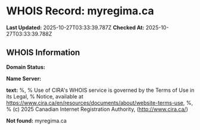 # WHOIS Record: myregima.ca

**Last Updated:** 2025-10-27T03:33:39.787Z
**Checked At:** 2025-10-27T03:33:39.788Z

## WHOIS Information

**Domain Status:** 

**Name Server:** 

**text:** %, % Use of CIRA's WHOIS service is governed by the Terms of Use in its Legal, % Notice, available at https://www.cira.ca/en/resources/documents/about/website-terms-use, %, % (c) 2025 Canadian Internet Registration Authority, (http://www.cira.ca/)

**Not found:** myregima.ca

